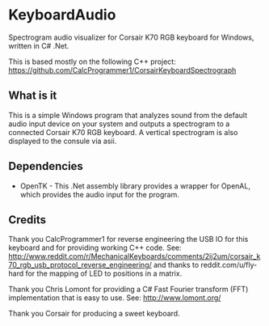 KeyboardAudio
=============

Spectrogram audio visualizer for Corsair K70 RGB keyboard for Windows, written in C# .Net.

This is based mostly on the following C++ project:
https://github.com/CalcProgrammer1/CorsairKeyboardSpectrograph

What is it
----------
This is a simple Windows program that analyzes sound from the default audio input device on your system and outputs a spectrogram to a connected Corsair K70 RGB keyboard. A vertical spectrogram is also displayed to the consule via asii.

Dependencies
------------
- OpenTK - This .Net assembly library provides a wrapper for OpenAL, which provides the audio input for the program.

Credits
-------
Thank you CalcProgrammer1 for reverse engineering the USB IO for this keyboard and for providing working C++ code. See: http://www.reddit.com/r/MechanicalKeyboards/comments/2ij2um/corsair_k70_rgb_usb_protocol_reverse_engineering/ and thanks to reddit.com/u/fly-hard for the mapping of LED to positions in a matrix.

Thank you Chris Lomont for providing a C# Fast Fourier transform (FFT) implementation that is easy to use. See: http://www.lomont.org/

Thank you Corsair for producing a sweet keyboard.
